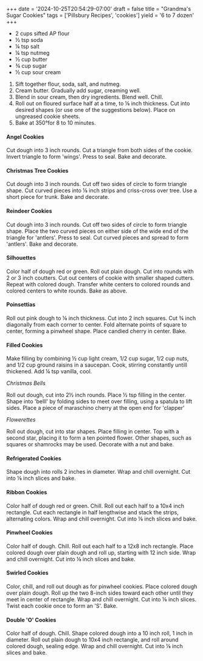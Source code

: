 +++
date = '2024-10-25T20:54:29-07:00'
draft = false
title = "Grandma's Sugar Cookies"
tags = ['Pillsbury Recipes', 'cookies']
yield = '6 to 7 dozen'
+++

* 2 cups sifted AP flour
* ½ tsp soda
* ¼ tsp salt
* ¼ tsp nutmeg
* ½ cup butter
* ¾ cup sugar
* ½ cup sour cream

1. Sift together flour, soda, salt, and nutmeg.
2. Cream butter. Gradually add sugar, creaming well.
3. Blend in sour cream, then dry ingredients. Blend well. Chill.
4. Roll out on floured surface half at a time, to ⅛ inch thickness. Cut into desired shapes (or use one of the suggestions below). Place on ungreased cookie sheets.
5. Bake at 350°for 8 to 10 minutes.

#### Angel Cookies
Cut dough into 3 inch rounds. Cut a triangle from both sides of the cookie. Invert triangle to form 'wings'. Press to seal. Bake and decorate.

#### Christmas Tree Cookies
Cut dough into 3 inch rounds. Cut off two sides of circle to form triangle shape. Cut curved pieces into ⅛ inch strips and criss-cross over tree. Use a short piece for trunk. Bake and decorate.

#### Reindeer Cookies
Cut dough into 3 inch rounds. Cut off two sides of circle to form triangle shape. Place the two curved pieces on either side of the wide end of the triangle for 'antlers'. Press to seal. Cut curved pieces and spread to form 'antlers'. Bake and decorate.

#### Silhouettes
Color half of dough red or green. Roll out plain dough. Cut into rounds with 2 or 3 inch coutters. Cut out centers of cookie with smaller shaped cutters. Repeat with colored dough. Transfer white centers to colored rounds and colored centers to white rounds. Bake as above.

#### Poinsettias
Roll out pink dough to ⅛ inch thickness. Cut into 2 inch squares. Cut ¾ inch diagonally from each corner to center. Fold alternate points of square to center, forming a pinwheel shape. Place candied cherry in center. Bake.

#### Filled Cookies
Make filling by combining ½ cup light cream, 1/2 cup sugar, 1/2 cup nuts, and 1/2 cup ground raisins in a saucepan. Cook, stirring constantly untill thickened. Add ¼ tsp vanilla, cool.

_Christmas Bells_

Roll out dough, cut into 2½ inch rounds. Place ½ tsp filling in the center. Shape into 'belll' by folding sides to meet over filling, using a spatula to lift sides. Place a piece of maraschino cherry at the open end for 'clapper'

_Flowerettes_

Roll out dough, cut into star shapes. Place filling in center. Top with a second star, placing it to form a ten pointed flower. Other shapes, such as squares or shamrocks may be used. Decorate with a nut and bake.

#### Refrigerated Cookies
Shape dough into rolls 2 inches in diameter. Wrap and chill overnight. Cut into ⅛ inch slices and bake.

#### Ribbon Cookies
Color half of dough red or green. Chill. Roll out each half to a 10x4 inch rectangle. Cut each rectangle in half lengthwise and stack the strips, alternating colors. Wrap and chill overnight. Cut into ⅛ inch slices and bake.

#### Pinwheel Cookies
Color half of dough. Chill. Roll out each half to a 12x8 inch rectangle. Place colored dough over plain dough and roll up, starting with 12 inch side. Wrap and chill overnight. Cut into ⅛ inch slices and bake.

#### Swirled Cookies
Color, chill, and roll out dough as for pinwheel cookies. Place colored dough over plain dough. Roll up the two 8-inch sides toward each other until they meet in center of rectangle. Wrap and chill overnight. Cut into ⅛ inch slices. Twist each cookie once to form an 'S'. Bake.

#### Double 'O' Cookies
Color half of dough. Chill. Shape colored dough into a 10 inch roll, 1 inch in diameter. Roll out plain dough to 10x4 inch rectangle, and roll around colored dough, sealing edge. Wrap and chill overnight. Cut into ⅛ inch slices and bake.
